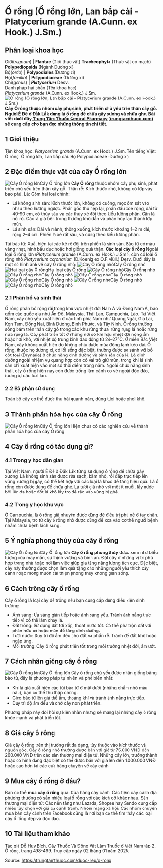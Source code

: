 # Ổ rồng (Ổ rồng lớn, Lan bắp cải - Platycerium grande (A.Cunn. ex Hook.) J.Sm.)

Phân loại khoa học  
---  
Giới(_regnum_) |  **Plantae** (Giới thực vật) **Tracheophyta** (Thực vật có mạch) **Polypodiopsida** (Ngành Dương xỉ)  
Bộ(_ordo_) | **Polypodiales** (Dương xỉ)  
Họ(_familia_) | **Polypodiaceae** (Dương xỉ)  
Chi(_genus_) | _**Platycerium**_ Desv.  
Danh pháp hai phần (Tên khoa học)  
_Platycerium grande_ (A.Cunn. ex Hook.) J.Sm.  
![Ổ rồng \(Ổ rồng lớn, Lan bắp cải - Platycerium grande \(A.Cunn. ex Hook.\) J.Sm.\)](https://trungtamthuoc.com/images/others/o-rong-1-4110.jpg)
**Cây Ổ rồng thuộc nhóm cây phụ sinh, phát triển chủ yếu trên thân cây gỗ. Người Ê Đê ở Đắk Lắk dùng lá ổ rồng để chữa gãy xương và chữa ghẻ. Bài viết dưới đây,[Trung Tâm Thuốc Central Pharmacy](https://trungtamthuoc.com/ "Trung Tâm Thuốc Central Pharmacy") ([trungtamthuoc.com](https://trungtamthuoc.com/ "trungtamthuoc.com")) sẽ cung cấp cho bạn đọc những thông tin chi tiết.**
##  1 Giới thiệu
Tên khoa học: _Platycerium grande_ (A.Cunn. ex Hook.) J.Sm.
Tên tiếng Việt: Ổ rồng, Ổ rồng lớn, Lan bắp cải.
Họ Polypodiaceae (Dương xỉ)
##  2 Đặc điểm thực vật của cây Ổ rồng lớn
![Cây Ổ rồng lớn](https://trungtamthuoc.com/images/item/o-rong-2.jpg)Cây Ổ rồng lớn
**Cây Ổ rồng** thuộc nhóm cây phụ sinh, phát triển chủ yếu trên thân cây gỗ.
Thân rễ: Kích thước nhỏ, không có lớp vảy bao phủ.
Lá: Gồm hai loại chính:
  * Lá không sinh sản: Kích thước lớn, không có cuống, mọc ôm sát vào nhau theo hướng ngược. Phần gốc thu hẹp lại, phần đầu xòe rộng, dài từ 40–90 cm, có thùy sâu và các thùy xẻ đôi theo kiểu lưỡng phân. Gân lá nổi rõ. Các lá già bên trong thường khô dần và phân hủy tạo thành lớp mùn.
  * Lá sinh sản: Dài và mảnh, thõng xuống, kích thước khoảng 1–2 m dài, rộng 2–4 cm. Phiến lá xẻ rất sâu, và cũng theo kiểu lưỡng phân.


Túi bào tử: Xuất hiện tại các kẽ rẽ đôi trên phiến lá sinh sản. Bào tử có màu vàng nhạt, hình bầu dục hoặc hơi giống quả thận.
**Các loại cây ổ rồng**
Ngoài loại ổ rồng lớn (_Platycerium grande_ (A.Cunn. ex Hook.) J.Sm.), còn có loài ổ rồng nhỏ _Platycerium coronarium_ (D.Koenig ex O.F.Müll.) Desv.
Dưới đây là một số hình ảnh về cây Ổ rồng nhỏ:
![Cây Ổ rồng nhỏ](https://trungtamthuoc.com/images/item/o-rong-6.jpg)Cây Ổ rồng nhỏ
![Hai loại cây Ổ rồng](https://trungtamthuoc.com/images/item/o-rong-7.jpg)Hai loại cây Ổ rồng
![Cây Ổ rồng nhỏ](https://trungtamthuoc.com/images/item/o-rong-8.jpg)Cây Ổ rồng nhỏ
![Cây Ổ rồng nhỏ](https://trungtamthuoc.com/images/item/o-rong-9.jpg)Cây Ổ rồng nhỏ
![Cây Ổ rồng nhỏ](https://trungtamthuoc.com/images/item/o-rong-10.jpg)Cây Ổ rồng nhỏ
![Cây Ổ rồng nhỏ](https://trungtamthuoc.com/images/item/o-rong-11.jpg)Cây Ổ rồng nhỏ
![Cây Ổ rồng nhỏ](https://trungtamthuoc.com/images/item/o-rong-12.jpg)Cây Ổ rồng nhỏ
![Cây Ổ rồng nhỏ](https://trungtamthuoc.com/images/item/o-rong-13.jpg)Cây Ổ rồng nhỏ
### 2.1 Phân bố và sinh thái
Ổ rồng phân bố rộng rãi trong khu vực nhiệt đới Nam Á và Đông Nam Á, bao gồm các quốc gia như Ấn Độ, Malaysia, Thái Lan, Campuchia, Lào.
Tại Việt Nam, cây chủ yếu xuất hiện ở các tỉnh phía Nam như Quảng Ngãi, Gia Lai, Kon Tum, [Đồng](https://trungtamthuoc.com/hoat-chat/dong "Đồng") Nai, Bình Dương, Bình Phước, và Tây Ninh. Ổ rồng thường sống bám trên thân cây gỗ trong các khu rừng thưa, rừng rụng lá hoặc rừng nửa rụng lá. Cây phát triển tốt ở những nơi có khí hậu nhiệt đới nóng ẩm hoặc hơi khô, với nhiệt độ trung bình dao động từ 24–27°C.
Ở miền Bắc Việt Nam, cây không xuất hiện do không chịu được mùa đông lạnh kéo dài.
Ổ rồng, thuộc họ dương xỉ, có lối sống đặc biệt, thường được so sánh với bổ cốt toái (Drynaria) ở chức năng dinh dưỡng và sinh sản của lá. Lá dinh dưỡng ngoài nhiệm vụ quang hợp còn có vai trò giữ mùn, trong khi lá sinh sản chỉ xuất hiện vào một số thời điểm trong năm.
Ngoài chức năng sinh thái, cây ổ rồng hiện nay còn được trồng làm cảnh do vẻ ngoài độc đáo, tương tự các loài lan.
### 2.2 Bộ phận sử dụng
Toàn bộ cây có thể được thu hái quanh năm, dùng tươi hoặc phơi khô.
##  3 Thành phần hóa học của cây Ổ rồng
![Cây Ổ rồng lớn](https://trungtamthuoc.com/images/item/o-rong-3.jpg)Cây Ổ rồng lớn
Hiện chưa có các nghiên cứu về thành phần hóa học của cây Ổ rồng
##  4 Cây ổ rồng có tác dụng gì?
### 4.1 Trong y học dân gian
Tại Việt Nam, người Ê Đê ở Đắk Lắk từng sử dụng ổ rồng để chữa gãy xương. Lá không sinh sản được rửa sạch, băm nhỏ, rồi đắp trực tiếp lên vùng xương bị gãy, có thể kết hợp với các loại lá khác để tăng hiệu quả.
Lá ổ rồng còn được dùng để chữa ghẻ. Lá tươi giã nhỏ với một ít muối, lấy nước bôi lên da hoặc đốt lá khô lấy tro để rắc vào vùng bị ghẻ.
### 4.2 Trong y học khu vực
Ở Campuchia, lá ổ rồng giã nhuyễn được dùng để điều trị phù nề ở tay chân.
Tại Malaysia, tro từ cây ổ rồng nhỏ được dùng để xoa vào cơ thể người bệnh nhằm chữa bệnh lách sưng.
##  5 Ý nghĩa phong thủy của cây ổ rồng
![Cây Ổ rồng lớn](https://trungtamthuoc.com/images/item/o-rong-4.jpg)Cây Ổ rồng lớn
**Cây ổ rồng phong thủy** được xem như biểu tượng của may mắn, sự thịnh vượng và bình an.
Đặt cây ở những vị trí phù hợp trong nhà hoặc nơi làm việc giúp gia tăng năng lượng tích cực.
Đặc biệt, cây này thường được chọn làm quà tặng cho những người yêu thích cây cảnh hoặc mong muốn cải thiện phong thủy không gian sống.
##  6 Cách trồng cây ổ rồng
Cây ổ rồng là loại cây dễ trồng nếu bạn cung cấp đúng điều kiện sinh trưởng:
  * Ánh sáng: Ưa sáng gián tiếp hoặc ánh sáng yếu. Tránh ánh nắng trực tiếp vì có thể làm cháy lá.
  * Đất trồng: Sử dụng đất tơi xốp, thoát nước tốt. Có thể pha trộn đất với phân hữu cơ hoặc mùn để tăng dinh dưỡng.
  * Tưới nước: Duy trì độ ẩm đều cho đất và phần rễ. Tránh để đất khô hoặc ngập úng.
  * Môi trường: Cây ổ rồng phát triển tốt trong môi trường nhiệt đới, ẩm ướt.


##  7 Cách nhân giống cây ổ rồng
![Cây Ổ rồng lớn](https://trungtamthuoc.com/images/item/o-rong-5.jpg)Cây Ổ rồng lớn
Cây ổ rồng chủ yếu được nhân giống bằng bào tử, đây là phương pháp tự nhiên và phổ biến nhất:
  * Khi lá già xuất hiện các túi bào tử ở mặt dưới (những chấm nhỏ màu nâu), bạn có thể thu thập chúng.
  * Gieo bào tử lên giá thể ẩm, thoáng khí và tránh ánh nắng trực tiếp.
  * Duy trì độ ẩm đều và chờ cây non phát triển.


Phương pháp này đòi hỏi sự kiên nhẫn nhưng sẽ mang lại những cây ổ rồng khỏe mạnh và phát triển tốt.
##  8 Giá cây ổ rồng
Giá cây ổ rồng trên thị trường rất đa dạng, tùy thuộc vào kích thước và nguồn gốc.
Cây ổ rồng nhỏ thường được bán với giá từ 75.000 VNĐ đến 260.000 VNĐ trên các sàn thương mại điện tử.
Những cây lớn, trưởng thành hoặc có hình dáng đặc biệt có thể được bán với giá lên đến 1.000.000 VNĐ hoặc cao hơn tại các cửa hàng chuyên về cây cảnh.
##  9 Mua cây ổ rồng ở đâu?
Bạn có thể **mua cây ổ rồng** qua:
Cửa hàng cây cảnh: Các tiệm cây cảnh địa phương thường có sẵn nhiều loại ổ rồng với các kích cỡ khác nhau.
Sàn thương mại điện tử: Các nền tảng như Lazada, Shopee hay Sendo cung cấp nhiều tùy chọn với giá cả cạnh tranh.
Nhóm mạng xã hội: Các nhóm chuyên mua bán cây cảnh trên Facebook cũng là nơi bạn có thể tìm thấy các loại cây ổ rồng đẹp và độc đáo.
##  10 Tài liệu tham khảo
Tác giả Đỗ Huy Bích. [Cây Thuốc Và Động Vật Làm Thuốc](https://trungtamthuoc.com/bai-viet/doc-online-va-tai-mien-phi-pdf-sach-cay-thuoc-va-dong-vat-lam-thuoc-o-viet-nam "Cây Thuốc Và Động Vật Làm Thuốc") ở Việt Nam tập 2. Ổ rồng, trang 498-499. Truy cập ngày 02 tháng 01 năm 2025.


Source: https://trungtamthuoc.com/duoc-lieu/o-rong